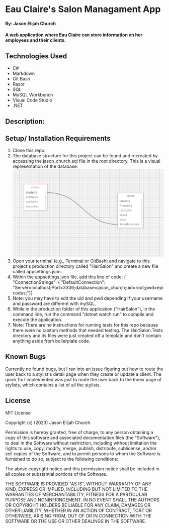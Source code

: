 #  Eau Claire's Salon Managament App

#### By: Jason Elijah Church

#### A web application where Eau Claire can store information on her employees and their clients.

## Technologies Used
* C#
* Markdown
* Git Bash
* Razor
* SQL
* MySQL Workbench
* Visual Code Studio
* .NET

## Description:


## Setup/ Installation Requirements

1. Clone this repo.
2. The database structure for this project can be found and recreated by accessing the jason_church.sql file in the root directory. This is a visual representation of the database: ![database schema](./HairSalon/wwwroot/img/Database_Schema.png)
3. Open your terminal (e.g., Terminal or GitBash) and navigate to this project's production directory called "HairSalon" and create a new file called appsettings.json.
4. Within the appsettings.json file, add this line of code: { "ConnectionStrings": { "DefaultConnection": "Server=localhost;Port=3306;database=jason_church;uid=root;pwd=epicodus;"}}
5. Note: you may have to edit the uid and pwd depending if your username and password are different with mySQL.
6. While in the production folder of this application ("HairSalon"), in the command line, run the command "dotnet watch run" to compile and execute the application.
7. Note: There are no instructions for running tests for this repo because there were no custom methods that needed testing. The HairSalon.Tests directory and its files were just created off a template and don't contain anything aside from boilerplate code.

## Known Bugs
Currently no found bugs, but I ran into an issue figuring out how to route the user back to a stylist's detail page when they create or update a client. The quick fix I implemented was just to route the user back to the Index page of stylists, which contains a list of all the stylists. 


## License

MIT License

Copyright (c) (2023) Jason Elijah Church

Permission is hereby granted, free of charge, to any person obtaining a copy
of this software and associated documentation files (the "Software"), to deal
in the Software without restriction, including without limitation the rights
to use, copy, modify, merge, publish, distribute, sublicense, and/or sell
copies of the Software, and to permit persons to whom the Software is
furnished to do so, subject to the following conditions:

The above copyright notice and this permission notice shall be included in all
copies or substantial portions of the Software.

THE SOFTWARE IS PROVIDED "AS IS", WITHOUT WARRANTY OF ANY KIND, EXPRESS OR
IMPLIED, INCLUDING BUT NOT LIMITED TO THE WARRANTIES OF MERCHANTABILITY,
FITNESS FOR A PARTICULAR PURPOSE AND NONINFRINGEMENT. IN NO EVENT SHALL THE
AUTHORS OR COPYRIGHT HOLDERS BE LIABLE FOR ANY CLAIM, DAMAGES OR OTHER
LIABILITY, WHETHER IN AN ACTION OF CONTRACT, TORT OR OTHERWISE, ARISING FROM,
OUT OF OR IN CONNECTION WITH THE SOFTWARE OR THE USE OR OTHER DEALINGS IN THE
SOFTWARE.
